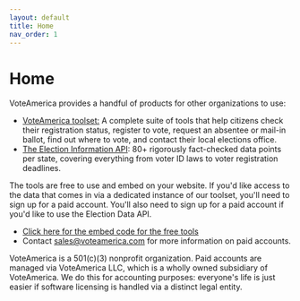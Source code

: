 ```yaml
---
layout: default
title: Home
nav_order: 1
---
```


# Home

VoteAmerica provides a handful of products for other organizations to use:

* [VoteAmerica toolset:](toolset/index.md) A complete suite of tools that help citizens check their registration status, register to vote, request an absentee or mail-in ballot, find out where to vote, and contact their local elections office.
* [The Election Information API](api/index.md): 80+ rigorously fact-checked data points per state, covering everything from voter ID laws to voter registration deadlines.

The tools are free to use and embed on your website. If you'd like access to the data that comes in via a dedicated instance of our toolset, you'll need to sign up for a paid account.  You'll also need to sign up for a paid account if you'd like to use the Election Data API.
- [Click here for the embed code for the free tools](https://www.voteamerica.com/embeds/)
- Contact [sales@voteamerica.com](mailto:sales@voteamerica.com) for more information on paid accounts.

VoteAmerica is a 501(c)(3) nonprofit organization.  Paid accounts are managed via VoteAmerica LLC, which is a wholly owned subsidiary of VoteAmerica. We do this for accounting purposes: everyone's life is just easier if software licensing is handled via a distinct legal entity. 

